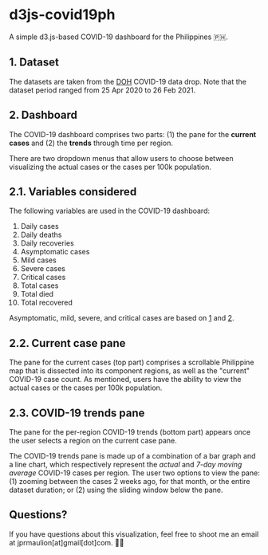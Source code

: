 # d3js-covid19ph
A simple d3.js-based COVID-19 dashboard for the Philippines 🇵🇭.

## 1. Dataset
The datasets are taken from the [DOH](https://doh.gov.ph) COVID-19 data drop. Note that the dataset period ranged from 25 Apr 2020 to 26 Feb 2021. 

## 2. Dashboard
The COVID-19 dashboard comprises two parts: (1) the pane for the **current cases** and (2) the **trends** through time per region.

There are two dropdown menus that allow users to choose between visualizing the actual cases or the cases per 100k population.

## 2.1. Variables considered
The following variables are used in the COVID-19 dashboard:
1. Daily cases
2. Daily deaths
3. Daily recoveries
4. Asymptomatic cases
5. Mild cases
6. Severe cases
7. Critical cases
8. Total cases
9. Total died
10. Total recovered


Asymptomatic, mild, severe, and critical cases are based on [1](https://doh.gov.ph/wp-content/uploads/2023/08/dm2022-0501.pdf) and [2](https://drive.google.com/file/d/1zQwcC4L4Z2KKWXjZ1xjS96JuGa9XrXeq/view).


## 2.2. Current case pane
The pane for the current cases (top part) comprises a scrollable Philippine map that is dissected into its component regions, as well as the "current" COVID-19 case count. As mentioned, users have the ability to view the actual cases or the cases per 100k population.

## 2.3. COVID-19 trends pane
The pane for the per-region COVID-19 trends (bottom part) appears once the user selects a region on the current case pane. 

The COVID-19 trends pane is made up of a combination of a bar graph and a line chart, which respectively represent the _actual_ and _7-day moving average_ COVID-19 cases per region. The user two options to view the pane: (1) zooming between the cases 2 weeks ago, for that month, or the entire dataset duration; or (2) using the sliding window below the pane.


## Questions?
If you have questions about this visualization, feel free to shoot me an email at jprmaulion[at]gmail[dot]com. 🫶🏽
